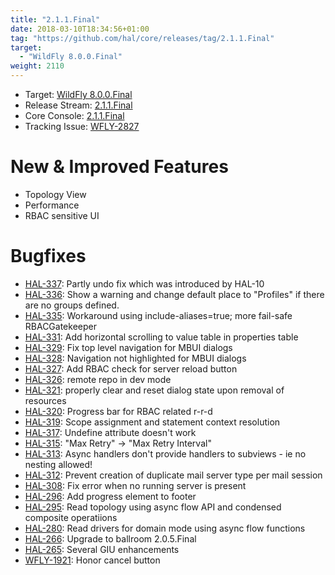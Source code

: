 ```yaml
---
title: "2.1.1.Final"
date: 2018-03-10T18:34:56+01:00
tag: "https://github.com/hal/core/releases/tag/2.1.1.Final"
target: 
  - "WildFly 8.0.0.Final"
weight: 2110
---
```

- Target: [WildFly 8.0.0.Final](https://wildfly.org/news/2014/02/11/WildFly8-Final-Released/)
- Release Stream: [2.1.1.Final](https://github.com/hal/release-stream/releases/tag/2.1.1.Final) 
- Core Console: [2.1.1.Final](https://github.com/hal/core/releases/tag/2.1.1.Final)
- Tracking Issue: [WFLY-2827](https://issues.redhat.com/browse/WFLY-2827)

# New & Improved Features

- Topology View
- Performance
- RBAC sensitive UI

# Bugfixes

- [HAL-337](https://issues.redhat.com/browse/HAL-337): Partly undo fix which was introduced by HAL-10
- [HAL-336](https://issues.redhat.com/browse/HAL-336): Show a warning and change default place to "Profiles" if there are no groups defined.
- [HAL-335](https://issues.redhat.com/browse/HAL-335): Workaround using include-aliases=true; more fail-safe RBACGatekeeper
- [HAL-331](https://issues.redhat.com/browse/HAL-331): Add horizontal scrolling to value table in properties table
- [HAL-329](https://issues.redhat.com/browse/HAL-329): Fix top level navigation for MBUI dialogs
- [HAL-328](https://issues.redhat.com/browse/HAL-328): Navigation not highlighted for MBUI dialogs
- [HAL-327](https://issues.redhat.com/browse/HAL-327): Add RBAC check for server reload button
- [HAL-326](https://issues.redhat.com/browse/HAL-326): remote repo in dev mode
- [HAL-321](https://issues.redhat.com/browse/HAL-321): properly clear and reset dialog state upon removal of resources
- [HAL-320](https://issues.redhat.com/browse/HAL-320): Progress bar for RBAC related r-r-d
- [HAL-319](https://issues.redhat.com/browse/HAL-319): Scope assignment and statement context resolution
- [HAL-317](https://issues.redhat.com/browse/HAL-317): Undefine attribute doesn't work
- [HAL-315](https://issues.redhat.com/browse/HAL-315): "Max Retry" -> "Max Retry Interval"
- [HAL-313](https://issues.redhat.com/browse/HAL-313): Async handlers don't provide handlers to subviews - ie no nesting allowed!
- [HAL-312](https://issues.redhat.com/browse/HAL-312): Prevent creation of duplicate mail server type per mail session
- [HAL-308](https://issues.redhat.com/browse/HAL-308): Fix error when no running server is present
- [HAL-296](https://issues.redhat.com/browse/HAL-296): Add progress element to footer
- [HAL-295](https://issues.redhat.com/browse/HAL-295): Read topology using async flow API and condensed composite operatiions
- [HAL-280](https://issues.redhat.com/browse/HAL-280): Read drivers for domain mode using async flow functions
- [HAL-266](https://issues.redhat.com/browse/HAL--26): Upgrade to ballroom 2.0.5.Final
- [HAL-265](https://issues.redhat.com/browse/HAL-265): Several GIU enhancements
- [WFLY-1921](https://issues.redhat.com/browse/WFLY-1921): Honor cancel button
